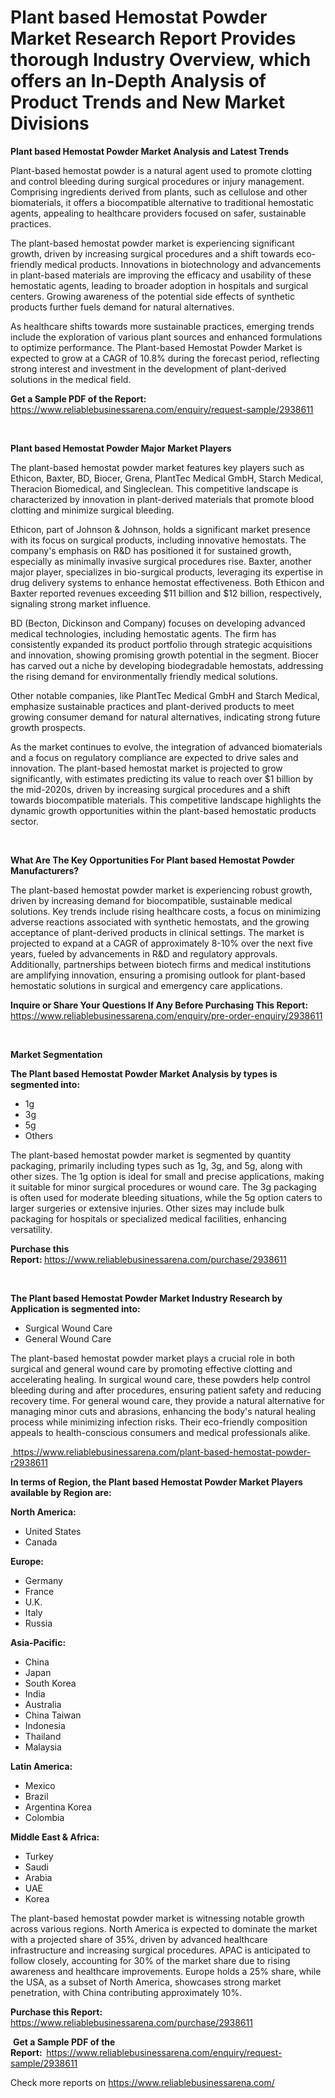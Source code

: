 <p><h1>Plant based Hemostat Powder Market Research Report Provides thorough Industry Overview, which offers an In-Depth Analysis of Product Trends and New Market Divisions</h1></p><p><strong>Plant based Hemostat Powder Market Analysis and Latest Trends</strong></p>
<p><p>Plant-based hemostat powder is a natural agent used to promote clotting and control bleeding during surgical procedures or injury management. Comprising ingredients derived from plants, such as cellulose and other biomaterials, it offers a biocompatible alternative to traditional hemostatic agents, appealing to healthcare providers focused on safer, sustainable practices.</p><p>The plant-based hemostat powder market is experiencing significant growth, driven by increasing surgical procedures and a shift towards eco-friendly medical products. Innovations in biotechnology and advancements in plant-based materials are improving the efficacy and usability of these hemostatic agents, leading to broader adoption in hospitals and surgical centers. Growing awareness of the potential side effects of synthetic products further fuels demand for natural alternatives.</p><p>As healthcare shifts towards more sustainable practices, emerging trends include the exploration of various plant sources and enhanced formulations to optimize performance. The Plant-based Hemostat Powder Market is expected to grow at a CAGR of 10.8% during the forecast period, reflecting strong interest and investment in the development of plant-derived solutions in the medical field.</p></p>
<p><strong>Get a Sample PDF of the Report:&nbsp;</strong> <a href="https://www.reliablebusinessarena.com/enquiry/request-sample/2938611?utm_campaign=3200&utm_medium=2&utm_source=Github&utm_content=ia&utm_term=15032025&utm_id=plant-based-hemostat-powder">https://www.reliablebusinessarena.com/enquiry/request-sample/2938611</a></p>
<p>&nbsp;</p>
<p><strong>Plant based Hemostat Powder Major Market Players</strong></p>
<p><p>The plant-based hemostat powder market features key players such as Ethicon, Baxter, BD, Biocer, Grena, PlantTec Medical GmbH, Starch Medical, Theracion Biomedical, and Singleclean. This competitive landscape is characterized by innovation in plant-derived materials that promote blood clotting and minimize surgical bleeding.</p><p>Ethicon, part of Johnson & Johnson, holds a significant market presence with its focus on surgical products, including innovative hemostats. The company's emphasis on R&D has positioned it for sustained growth, especially as minimally invasive surgical procedures rise. Baxter, another major player, specializes in bio-surgical products, leveraging its expertise in drug delivery systems to enhance hemostat effectiveness. Both Ethicon and Baxter reported revenues exceeding $11 billion and $12 billion, respectively, signaling strong market influence.</p><p>BD (Becton, Dickinson and Company) focuses on developing advanced medical technologies, including hemostatic agents. The firm has consistently expanded its product portfolio through strategic acquisitions and innovation, showing promising growth potential in the segment. Biocer has carved out a niche by developing biodegradable hemostats, addressing the rising demand for environmentally friendly medical solutions.</p><p>Other notable companies, like PlantTec Medical GmbH and Starch Medical, emphasize sustainable practices and plant-derived products to meet growing consumer demand for natural alternatives, indicating strong future growth prospects. </p><p>As the market continues to evolve, the integration of advanced biomaterials and a focus on regulatory compliance are expected to drive sales and innovation. The plant-based hemostat market is projected to grow significantly, with estimates predicting its value to reach over $1 billion by the mid-2020s, driven by increasing surgical procedures and a shift towards biocompatible materials. This competitive landscape highlights the dynamic growth opportunities within the plant-based hemostatic products sector.</p></p>
<p>&nbsp;</p>
<p><strong>What Are The Key Opportunities For Plant based Hemostat Powder Manufacturers?</strong></p>
<p><p>The plant-based hemostat powder market is experiencing robust growth, driven by increasing demand for biocompatible, sustainable medical solutions. Key trends include rising healthcare costs, a focus on minimizing adverse reactions associated with synthetic hemostats, and the growing acceptance of plant-derived products in clinical settings. The market is projected to expand at a CAGR of approximately 8-10% over the next five years, fueled by advancements in R&D and regulatory approvals. Additionally, partnerships between biotech firms and medical institutions are amplifying innovation, ensuring a promising outlook for plant-based hemostatic solutions in surgical and emergency care applications.</p></p>
<p><strong>Inquire or Share Your Questions If Any Before Purchasing This Report:</strong> <a href="https://www.reliablebusinessarena.com/enquiry/pre-order-enquiry/2938611?utm_campaign=3200&utm_medium=2&utm_source=Github&utm_content=ia&utm_term=15032025&utm_id=plant-based-hemostat-powder">https://www.reliablebusinessarena.com/enquiry/pre-order-enquiry/2938611</a></p>
<p>&nbsp;</p>
<p><strong>Market Segmentation</strong></p>
<p><strong>The Plant based Hemostat Powder Market Analysis by types is segmented into:</strong></p>
<p><ul><li>1g</li><li>3g</li><li>5g</li><li>Others</li></ul></p>
<p><p>The plant-based hemostat powder market is segmented by quantity packaging, primarily including types such as 1g, 3g, and 5g, along with other sizes. The 1g option is ideal for small and precise applications, making it suitable for minor surgical procedures or wound care. The 3g packaging is often used for moderate bleeding situations, while the 5g option caters to larger surgeries or extensive injuries. Other sizes may include bulk packaging for hospitals or specialized medical facilities, enhancing versatility.</p></p>
<p><strong>Purchase this Report:&nbsp;</strong><a href="https://www.reliablebusinessarena.com/purchase/2938611?utm_campaign=3200&utm_medium=2&utm_source=Github&utm_content=ia&utm_term=15032025&utm_id=plant-based-hemostat-powder">https://www.reliablebusinessarena.com/purchase/2938611</a></p>
<p>&nbsp;</p>
<p><strong>The Plant based Hemostat Powder Market Industry Research by Application is segmented into:</strong></p>
<p><ul><li>Surgical Wound Care</li><li>General Wound Care</li></ul></p>
<p><p>The plant-based hemostat powder market plays a crucial role in both surgical and general wound care by promoting effective clotting and accelerating healing. In surgical wound care, these powders help control bleeding during and after procedures, ensuring patient safety and reducing recovery time. For general wound care, they provide a natural alternative for managing minor cuts and abrasions, enhancing the body's natural healing process while minimizing infection risks. Their eco-friendly composition appeals to health-conscious consumers and medical professionals alike.</p></p>
<p><a href="https://www.reliablebusinessarena.com/plant-based-hemostat-powder-r2938611?utm_campaign=3200&utm_medium=2&utm_source=Github&utm_content=ia&utm_term=15032025&utm_id=plant-based-hemostat-powder">&nbsp;https://www.reliablebusinessarena.com/plant-based-hemostat-powder-r2938611</a></p>
<p><strong>In terms of Region, the Plant based Hemostat Powder Market Players available by Region are:</strong></p>
<p>
    <p> <strong> North America: </strong>
        <ul>
            <li>United States</li>
            <li>Canada</li>
        </ul>
        </p> 
    <p> <strong> Europe: </strong>
        <ul>
            <li>Germany</li>
            <li>France</li>
            <li>U.K.</li>
            <li>Italy</li>
            <li>Russia</li>
        </ul>
        </p> 
    <p> <strong> Asia-Pacific: </strong>
        <ul>
            <li>China</li>
            <li>Japan</li>
            <li>South Korea</li>
            <li>India</li>
            <li>Australia</li>
            <li>China Taiwan</li>
            <li>Indonesia</li>
            <li>Thailand</li>
            <li>Malaysia</li>
        </ul>
        </p> 
    <p> <strong> Latin America: </strong>
        <ul>
            <li>Mexico</li>
            <li>Brazil</li>
            <li>Argentina Korea</li>
            <li>Colombia</li>
        </ul>
        </p> 
    <p> <strong> Middle East & Africa: </strong>
        <ul>
            <li>Turkey</li>
            <li>Saudi</li>
            <li>Arabia</li>
            <li>UAE</li>
            <li>Korea</li>
        </ul>
    </p>
    </p>
<p><p>The plant-based hemostat powder market is witnessing notable growth across various regions. North America is expected to dominate the market with a projected share of 35%, driven by advanced healthcare infrastructure and increasing surgical procedures. APAC is anticipated to follow closely, accounting for 30% of the market share due to rising awareness and healthcare improvements. Europe holds a 25% share, while the USA, as a subset of North America, showcases strong market penetration, with China contributing approximately 10%.</p></p>
<p><strong>Purchase this Report: </strong><a href="https://www.reliablebusinessarena.com/purchase/2938611?utm_campaign=3200&utm_medium=2&utm_source=Github&utm_content=ia&utm_term=15032025&utm_id=plant-based-hemostat-powder">https://www.reliablebusinessarena.com/purchase/2938611</a></p>
<p>&nbsp;<strong>Get a Sample PDF of the Report:&nbsp;&nbsp;</strong><a href="https://www.reliablebusinessarena.com/enquiry/request-sample/2938611?utm_campaign=3200&utm_medium=2&utm_source=Github&utm_content=ia&utm_term=15032025&utm_id=plant-based-hemostat-powder">https://www.reliablebusinessarena.com/enquiry/request-sample/2938611</a></p>
<p><strong></strong></p>
<p>Check more reports on <a href="https://www.reliablebusinessarena.com/?utm_campaign=3200&utm_medium=2&utm_source=Github&utm_content=ia&utm_term=15032025&utm_id=plant-based-hemostat-powder">https://www.reliablebusinessarena.com/</a></p>
